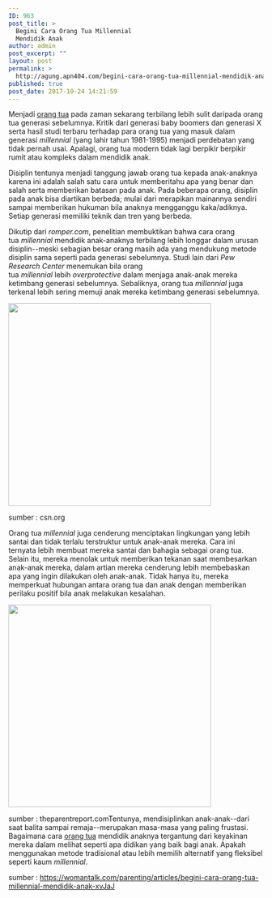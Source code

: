 ```yaml
---
ID: 963
post_title: >
  Begini Cara Orang Tua Millennial
  Mendidik Anak
author: admin
post_excerpt: ""
layout: post
permalink: >
  http://agung.apn404.com/begini-cara-orang-tua-millennial-mendidik-anak/
published: true
post_date: 2017-10-24 14:21:59
---
```

Menjadi <a href="https://womantalk.com/parenting/articles/obrolan-pakar-cara-orang-tua-mendidik-anak-Ab7ax" target="_blank" rel="noopener">orang tua</a> pada zaman sekarang terbilang lebih sulit daripada orang tua generasi sebelumnya. Kritik dari generasi baby boomers dan generasi X serta hasil studi terbaru terhadap para orang tua yang masuk dalam generasi <em>millennial</em> (yang lahir tahun 1981-1995) menjadi perdebatan yang tidak pernah usai. Apalagi, orang tua modern tidak lagi berpikir berpikir rumit atau kompleks dalam mendidik anak.

Disiplin tentunya menjadi tanggung jawab orang tua kepada anak-anaknya karena ini adalah salah satu cara untuk memberitahu apa yang benar dan salah serta memberikan batasan pada anak. Pada beberapa orang, disiplin pada anak bisa diartikan berbeda; mulai dari merapikan mainannya sendiri sampai memberikan hukuman bila anaknya mengganggu kaka/adiknya. Setiap generasi memiliki teknik dan tren yang berbeda.

Dikutip dari <em>romper.com</em>, penelitian membuktikan bahwa cara orang tua <em>millennial</em> mendidik anak-anaknya terbilang lebih longgar dalam urusan disiplin--meski sebagian besar orang masih ada yang mendukung metode disiplin sama seperti pada generasi sebelumnya. Studi lain dari <em>Pew Research Center </em>menemukan bila orang tua <em>millennial</em> lebih <em>overprotective </em>dalam menjaga anak-anak mereka ketimbang generasi sebelumnya. Sebaliknya, orang tua <em>millennial</em> juga terkenal lebih sering memuji anak mereka ketimbang generasi sebelumnya.

<img class="clickable" src="https://d15hng3vemx011.cloudfront.net/attachment/12389152832689094067" width="400" />

<a target="_blank">sumber : csn.org</a>

Orang tua <em>millennial</em> juga cenderung menciptakan lingkungan yang lebih santai dan tidak terlalu terstruktur untuk anak-anak mereka. Cara ini ternyata lebih membuat mereka santai dan bahagia sebagai orang tua. Selain itu, mereka menolak untuk memberikan tekanan saat membesarkan anak-anak mereka, dalam artian mereka cenderung lebih membebaskan apa yang ingin dilakukan oleh anak-anak. Tidak hanya itu, mereka memperkuat hubungan antara orang tua dan anak dengan memberikan perilaku positif bila anak melakukan kesalahan.

<img class="clickable" src="https://d15hng3vemx011.cloudfront.net/attachment/77450300465280366395" width="400" />

<a target="_blank">sumber : theparentreport.com</a>Tentunya, mendisiplinkan anak-anak--dari saat balita sampai remaja--merupakan masa-masa yang paling frustasi. Bagaimana cara <a href="https://womantalk.com/video/articles/womantalk-parenting-cara-orang-tua-mendidik-anak-kata-pakar-with-anna-surti-ariani-xvW98" target="_blank" rel="noopener">orang tua</a> mendidik anaknya tergantung dari keyakinan mereka dalam melihat seperti apa didikan yang baik bagi anak. Apakah menggunakan metode tradisional atau lebih memilih alternatif yang fleksibel seperti kaum <em>millennial</em>.

sumber : <a href="https://womantalk.com/parenting/articles/begini-cara-orang-tua-millennial-mendidik-anak-xvJaJ">https://womantalk.com/parenting/articles/begini-cara-orang-tua-millennial-mendidik-anak-xvJaJ</a>